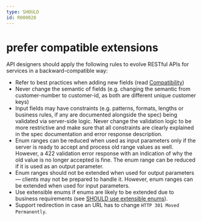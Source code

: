 ```yaml
---
type: SHOULD
id: R000028
---
```


# prefer compatible extensions

API designers should apply the following rules to evolve RESTful APIs for services in a backward-compatible way:

- Refer to best practices when adding new fields (read [Compatibility](https://github.com/otto-ec/ottoapi_guidelines/blob/master/references/compatibility.md))
- Never change the semantic of fields (e.g. changing the semantic from customer-number to customer-id, as both are different unique customer keys)
- Input fields may have constraints (e.g. patterns, formats, lengths or business rules, if any are documented alongside the spec) being validated via server-side logic. Never change the validation logic to be more restrictive and make sure that all constraints are clearly explained in the spec documentation and error response description.
- Enum ranges can be reduced when used as input parameters only if the server is ready to accept and process old range values as well. However, a 422 validation error response with an indication of why the old value is no longer accepted is fine. The enum range can be reduced if it is used as an output parameter.
- Enum ranges should not be extended when used for output parameters — clients may not be prepared to handle it. However, enum ranges can be extended when used for input parameters.
- Use extensible enums if enums are likely to be extended due to business requirements (see [SHOULD use extensible enums](#R000035)).
- Support redirection in case an URL has to change `HTTP 301 Moved Permanently`.
